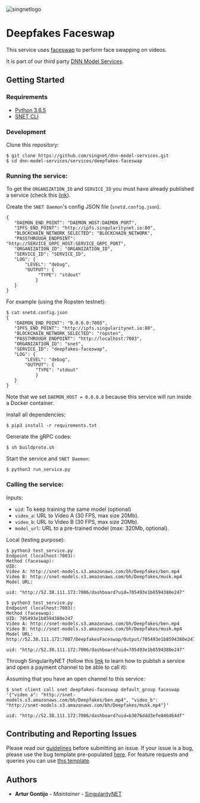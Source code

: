 [issue-template]: ../../../../../issues/new?template=BUG_REPORT.md
[feature-template]: ../../../../../issues/new?template=FEATURE_REQUEST.md

![singnetlogo](../../docs/assets/singnet-logo.jpg 'SingularityNET')

# Deepfakes Faceswap

This service uses [faceswap](https://github.com/deepfakes/faceswap) to perform face swapping on videos.

It is part of our third party [DNN Model Services](https://github.com/singnet/dnn-model-services).

## Getting Started

### Requirements

- [Python 3.6.5](https://www.python.org/downloads/release/python-365/)
- [SNET CLI](https://github.com/singnet/snet-cli)

### Development

Clone this repository:

```
$ git clone https://github.com/singnet/dnn-model-services.git
$ cd dnn-model-services/services/deepfakes-faceswap
```

### Running the service:

To get the `ORGANIZATION_ID` and `SERVICE_ID` you must have already published a service (check this [link](https://dev.singularitynet.io/tutorials/publish/)).

Create the `SNET Daemon`'s config JSON file (`snetd.config.json`).

```
{
   "DAEMON_END_POINT": "DAEMON_HOST:DAEMON_PORT",
   "IPFS_END_POINT": "http://ipfs.singularitynet.io:80",
   "BLOCKCHAIN_NETWORK_SELECTED": "BLOCKCHAIN_NETWORK",
   "PASSTHROUGH_ENDPOINT": "http://SERVICE_GRPC_HOST:SERVICE_GRPC_PORT",  
   "ORGANIZATION_ID": "ORGANIZATION_ID",
   "SERVICE_ID": "SERVICE_ID",
   "LOG": {
       "LEVEL": "debug",
       "OUTPUT": {
            "TYPE": "stdout"
           }
   }
}
```

For example (using the Ropsten testnet):

```
$ cat snetd.config.json
{
   "DAEMON_END_POINT": "0.0.0.0:7005",
   "IPFS_END_POINT": "http://ipfs.singularitynet.io:80",
   "BLOCKCHAIN_NETWORK_SELECTED": "ropsten",
   "PASSTHROUGH_ENDPOINT": "http://localhost:7003",
   "ORGANIZATION_ID": "snet",
   "SERVICE_ID": "deepfakes-faceswap",
   "LOG": {
       "LEVEL": "debug",
       "OUTPUT": {
           "TYPE": "stdout"
           }
   }
}
```

Note that we set `DAEMON_HOST = 0.0.0.0` because this service will run inside a Docker container.

Install all dependencies:
```
$ pip3 install -r requirements.txt
```
Generate the gRPC codes:
```
$ sh buildproto.sh
```
Start the service and `SNET Daemon`:
```
$ python3 run_service.py
```

### Calling the service:

Inputs:
  - `uid`: To keep training the same model (optional)
  - `video_a`: URL to Video A (30 FPS, max size 20Mb).
  - `video_b`: URL to Video B (30 FPS, max size 20Mb).
  - `model_url`: URL to a pre-trained model (max: 320Mb, optional).

Local (testing purpose):

```
$ python3 test_service.py
Endpoint (localhost:7003): 
Method (faceswap): 
UID:
Video A: http://snet-models.s3.amazonaws.com/bh/Deepfakes/ben.mp4
Video B: http://snet-models.s3.amazonaws.com/bh/Deepfakes/musk.mp4
Model URL: 

uid: "http://52.38.111.172:7006/dashboard?uid=705493e1b8594380e247"
```

```
$ python3 test_service.py
Endpoint (localhost:7003): 
Method (faceswap): 
UID: 705493e1b8594380e247
Video A: http://snet-models.s3.amazonaws.com/bh/Deepfakes/ben.mp4
Video B: http://snet-models.s3.amazonaws.com/bh/Deepfakes/musk.mp4
Model URL: http://52.38.111.172:7007/DeepfakesFaceswap/Output/705493e1b8594380e247_model.tgz

uid: "http://52.38.111.172:7006/dashboard?uid=705493e1b8594380e247"
```

Through SingularityNET (follow this [link](https://dev.singularitynet.io/tutorials/publish/) to learn how to publish a service and open a payment channel to be able to call it):

Assuming that you have an open channel to this service:

```
$ snet client call snet deepfakes-faceswap default_group faceswap '{"video_a": "http://snet-models.s3.amazonaws.com/bh/Deepfakes/ben.mp4", "video_b": "http://snet-models.s3.amazonaws.com/bh/Deepfakes/musk.mp4"}'

uid: "http://52.38.111.172:7006/dashboard?uid=b3076ddd3efe046d64df"
```

## Contributing and Reporting Issues

Please read our [guidelines](https://dev.singularitynet.io/docs/contribute/contribution-guidelines/#submitting-an-issue) before submitting an issue. If your issue is a bug, please use the bug template pre-populated [here][issue-template]. For feature requests and queries you can use [this template][feature-template].

## Authors

* **Artur Gontijo** - *Maintainer* - [SingularityNET](https://www.singularitynet.io)
